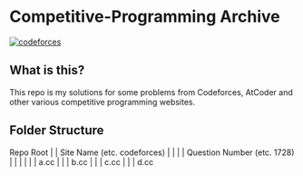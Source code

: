 # Competitive-Programming Archive
[![codeforces](https://img.shields.io/badge/Codeforces-Hetorex-brightgreen?style=for-the-badge&logo=codeforces&logoColor=white)](https://codeforces.com/profile/Hetorex)
## What is this?
This repo is my solutions for some problems from Codeforces, AtCoder and other various competitive programming websites.

## Folder Structure

<p>
Repo Root
|
| Site Name (etc. codeforces)
| |
| | Question Number (etc. 1728)
| | |
| | | a.cc
| | | b.cc
| | | c.cc
| | | d.cc
</p>
